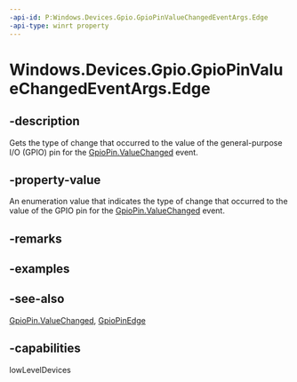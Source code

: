 ```yaml
---
-api-id: P:Windows.Devices.Gpio.GpioPinValueChangedEventArgs.Edge
-api-type: winrt property
---
```


<!-- Property syntax
public Windows.Devices.Gpio.GpioPinEdge Edge { get; }
-->

# Windows.Devices.Gpio.GpioPinValueChangedEventArgs.Edge

## -description
Gets the type of change that occurred to the value of the general-purpose I/O (GPIO) pin for the [GpioPin.ValueChanged](gpiopin_valuechanged.md) event.

## -property-value
An enumeration value that indicates the type of change that occurred to the value of the GPIO pin for the [GpioPin.ValueChanged](gpiopin_valuechanged.md) event.

## -remarks

## -examples

## -see-also
[GpioPin.ValueChanged](gpiopin_valuechanged.md), [GpioPinEdge](gpiopinedge.md)

## -capabilities
lowLevelDevices
